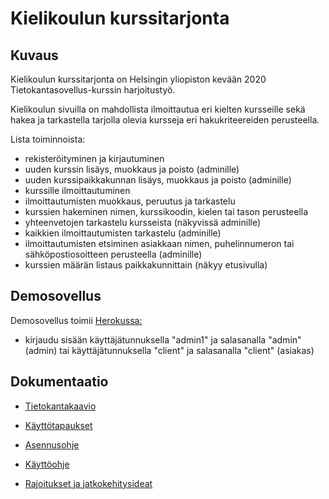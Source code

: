# Kielikoulun kurssitarjonta

## Kuvaus

Kielikoulun kurssitarjonta on Helsingin yliopiston kevään 2020 Tietokantasovellus-kurssin harjoitustyö.

Kielikoulun sivuilla on mahdollista ilmoittautua eri kielten kursseille sekä hakea ja tarkastella tarjolla olevia kursseja eri hakukriteereiden perusteella.

Lista toiminnoista:

- rekisteröityminen ja kirjautuminen
- uuden kurssin lisäys, muokkaus ja poisto (adminille)
- uuden kurssipaikkakunnan lisäys, muokkaus ja poisto (adminille)
- kurssille ilmoittautuminen
- ilmoittautumisten muokkaus, peruutus ja tarkastelu
- kurssien hakeminen nimen, kurssikoodin, kielen tai tason perusteella
- yhteenvetojen tarkastelu kursseista (näkyvissä adminille)
- kaikkien ilmoittautumisten tarkastelu (adminille)
- ilmoittautumisten etsiminen asiakkaan nimen, puhelinnumeron tai sähköpostiosoitteen perusteella (adminille)
- kurssien määrän listaus paikkakunnittain (näkyy etusivulla)

## Demosovellus

Demosovellus toimii [Herokussa:](https://tsoha-harjoitus.herokuapp.com/)
 - kirjaudu sisään käyttäjätunnuksella "admin1" ja salasanalla "admin" (admin) tai käyttäjätunnuksella "client" ja salasanalla "client" (asiakas)

## Dokumentaatio

- [Tietokantakaavio](documentation/dbdiagram.md)

- [Käyttötapaukset](documentation/usecases.md)

- [Asennusohje](documentation/installation.md)

- [Käyttöohje](documentation/manual.md)

- [Rajoitukset ja jatkokehitysideat](documentation/improvementideas.md)
